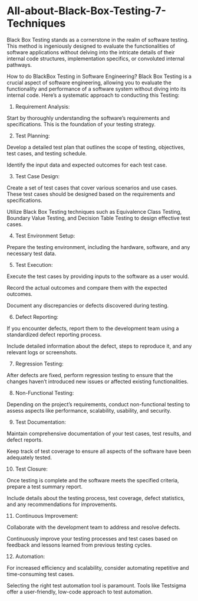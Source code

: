 # All-about-Black-Box-Testing-7-Techniques
Black Box Testing stands as a cornerstone in the realm of software testing. This method is ingeniously designed to evaluate the functionalities of software applications without delving into the intricate details of their internal code structures, implementation specifics, or convoluted internal pathways. 

How to do BlackBox Testing in Software Engineering?
Black Box Testing is a crucial aspect of software engineering, allowing you to evaluate the functionality and performance of a software system without diving into its internal code. Here’s a systematic approach to conducting this Testing:

1. Requirement Analysis:

Start by thoroughly understanding the software’s requirements and specifications. This is the foundation of your testing strategy.

2. Test Planning:

Develop a detailed test plan that outlines the scope of testing, objectives, test cases, and testing schedule.

Identify the input data and expected outcomes for each test case.

3. Test Case Design:

Create a set of test cases that cover various scenarios and use cases. These test cases should be designed based on the requirements and specifications.

Utilize Black Box Testing techniques such as Equivalence Class Testing, Boundary Value Testing, and Decision Table Testing to design effective test cases.

4. Test Environment Setup:

Prepare the testing environment, including the hardware, software, and any necessary test data.

5. Test Execution:

Execute the test cases by providing inputs to the software as a user would.

Record the actual outcomes and compare them with the expected outcomes.

Document any discrepancies or defects discovered during testing.

6. Defect Reporting:

If you encounter defects, report them to the development team using a standardized defect reporting process.

Include detailed information about the defect, steps to reproduce it, and any relevant logs or screenshots.

7. Regression Testing:

After defects are fixed, perform regression testing to ensure that the changes haven’t introduced new issues or affected existing functionalities.

8. Non-Functional Testing:

Depending on the project’s requirements, conduct non-functional testing to assess aspects like performance, scalability, usability, and security.

9. Test Documentation:

Maintain comprehensive documentation of your test cases, test results, and defect reports.

Keep track of test coverage to ensure all aspects of the software have been adequately tested.

10. Test Closure:

Once testing is complete and the software meets the specified criteria, prepare a test summary report.

Include details about the testing process, test coverage, defect statistics, and any recommendations for improvements.

11. Continuous Improvement:

Collaborate with the development team to address and resolve defects.

Continuously improve your testing processes and test cases based on feedback and lessons learned from previous testing cycles.

12. Automation:

For increased efficiency and scalability, consider automating repetitive and time-consuming test cases.

Selecting the right test automation tool is paramount. Tools like Testsigma offer a user-friendly, low-code approach to test automation.


